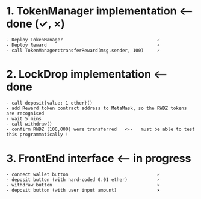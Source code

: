 # 1. TokenManager implementation        <-- done (✓, ×)
    - Deploy TokenManager                                   ✓
    - Deploy Reward                                         ✓
    - call TokenManager:transferReward(msg.sender, 100)     ✓ 



# 2. LockDrop implementation            <-- done 
    - call deposit{value: 1 ether}()
    - add Reward token contract address to MetaMask, so the RWDZ tokens are recognised
    - wait 5 mins
    - call withdraw()
    - confirm RWDZ (100,000) were transferred   <--   must be able to test this programmatically !
  

# 3. FrontEnd interface                 <-- in progress
    - connect wallet button                                 ✓
    - deposit button (with hard-coded 0.01 ether)           ✓
    - withdraw button                                       ×
    - deposit button (with user input amount)               ×
